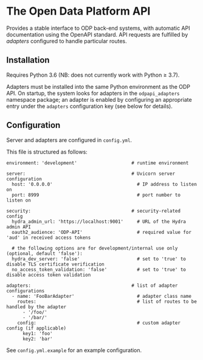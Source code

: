 # The Open Data Platform API

Provides a stable interface to ODP back-end systems, with automatic API documentation using the
OpenAPI standard. API requests are fulfilled by _adapters_ configured to handle particular routes.

## Installation

Requires Python 3.6 (NB: does not currently work with Python &ge; 3.7).

Adapters must be installed into the same Python environment as the ODP API. On startup, the
system looks for adapters in the `odpapi_adapters` namespace package; an adapter is enabled by
configuring an appropriate entry under the `adapters` configuration key (see below for details).

## Configuration

Server and adapters are configured in `config.yml`.

This file is structured as follows:

    environment: 'development'                    # runtime environment
    
    server:                                       # Uvicorn server configuration
      host: '0.0.0.0'                               # IP address to listen on
      port: 8999                                    # port number to listen on
    
    security:                                     # security-related config
      hydra_admin_url: 'https://localhost:9001'     # URL of the Hydra admin API
      oauth2_audience: 'ODP-API'                    # required value for 'aud' in received access tokens
      
      # the following options are for development/internal use only (optional, default 'false'):
      hydra_dev_server: 'false'                     # set to 'true' to disable TLS certificate verification
      no_access_token_validation: 'false'           # set to 'true' to disable access token validation

    adapters:                                     # list of adapter configurations
      - name: 'FooBarAdapter'                       # adapter class name
        routes:                                     # list of routes to be handled by the adapter
          - '/foo/'
          - '/bar/'
        config:                                     # custom adapter config (if applicable)
          key1: 'foo'
          key2: 'bar'

See `config.yml.example` for an example configuration.
